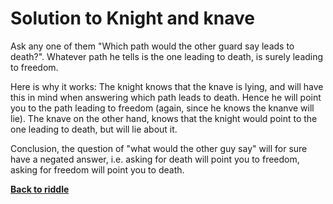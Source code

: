 Solution to Knight and knave
==============================

Ask any one of them "Which path would the other guard say leads to
death?". Whatever path he tells is the one leading to death, is surely leading
to freedom.

Here is why it works: The knight knows that the knave is lying, and will have
this in mind when answering which path leads to death. Hence he will point you
to the path leading to freedom (again, since he knows the knanve will lie). The
knave on the other hand, knows that the knight would point to the one leading to
death, but will lie about it.

Conclusion, the question of "what would the other guy say" will for sure have a
negated answer, i.e. asking for death will point you to freedom, asking for
freedom will point you to death.


[**Back to riddle**](../riddles/knight.md)
